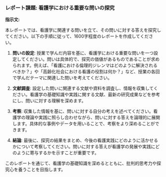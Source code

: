 ### レポート課題: 看護学における重要な問いの探究

**指示文:**

本レポートでは、看護学に関連する問いを立て、その問いに対する答えを探究してください。以下の手順に従って、1600字程度のレポートを作成してください。

1. **問いの設定**: 授業で学んだ内容を基に、看護学における重要な問いを一つ設定してください。問いは具体的で、探究の価値があるものであることが求められます。例えば、「看護における倫理的ジレンマはどのように解決されるべきか？」や「高齢化社会における看護の役割は何か？」など、授業の各回で学んだテーマに関連した問いを考えてください。

2. **文献調査**: 設定した問いに関連する文献や資料を調査し、情報を収集してください。看護学の基礎知識や実践に関する文献、最新の研究成果などを参考にし、問いに対する理解を深めます。

3. **考察**: 収集した情報を基に、問いに対する自分の考えを述べてください。看護学の理論や実践に照らし合わせながら、問いに対する答えを論理的に展開します。具体的な事例やデータを用いることで、考察をより深めることができます。

4. **結論**: 最後に、探究の結果をまとめ、今後の看護実践にどのように活かせるかについて考察してください。問いに対する答えが看護学の発展や実践にどのように寄与するかを示すことが重要です。

このレポートを通じて、看護学の基礎知識を深めるとともに、批判的思考力や探究心を養うことを目指します。